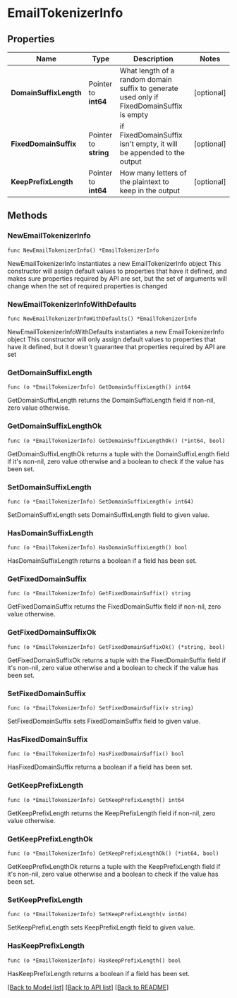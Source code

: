 # EmailTokenizerInfo

## Properties

Name | Type | Description | Notes
------------ | ------------- | ------------- | -------------
**DomainSuffixLength** | Pointer to **int64** | What length of a random domain suffix to generate used only if FixedDomainSuffix is empty | [optional] 
**FixedDomainSuffix** | Pointer to **string** | if FixedDomainSuffix isn&#39;t empty, it will be appended to the output | [optional] 
**KeepPrefixLength** | Pointer to **int64** | How many letters of the plaintext to keep in the output | [optional] 

## Methods

### NewEmailTokenizerInfo

`func NewEmailTokenizerInfo() *EmailTokenizerInfo`

NewEmailTokenizerInfo instantiates a new EmailTokenizerInfo object
This constructor will assign default values to properties that have it defined,
and makes sure properties required by API are set, but the set of arguments
will change when the set of required properties is changed

### NewEmailTokenizerInfoWithDefaults

`func NewEmailTokenizerInfoWithDefaults() *EmailTokenizerInfo`

NewEmailTokenizerInfoWithDefaults instantiates a new EmailTokenizerInfo object
This constructor will only assign default values to properties that have it defined,
but it doesn't guarantee that properties required by API are set

### GetDomainSuffixLength

`func (o *EmailTokenizerInfo) GetDomainSuffixLength() int64`

GetDomainSuffixLength returns the DomainSuffixLength field if non-nil, zero value otherwise.

### GetDomainSuffixLengthOk

`func (o *EmailTokenizerInfo) GetDomainSuffixLengthOk() (*int64, bool)`

GetDomainSuffixLengthOk returns a tuple with the DomainSuffixLength field if it's non-nil, zero value otherwise
and a boolean to check if the value has been set.

### SetDomainSuffixLength

`func (o *EmailTokenizerInfo) SetDomainSuffixLength(v int64)`

SetDomainSuffixLength sets DomainSuffixLength field to given value.

### HasDomainSuffixLength

`func (o *EmailTokenizerInfo) HasDomainSuffixLength() bool`

HasDomainSuffixLength returns a boolean if a field has been set.

### GetFixedDomainSuffix

`func (o *EmailTokenizerInfo) GetFixedDomainSuffix() string`

GetFixedDomainSuffix returns the FixedDomainSuffix field if non-nil, zero value otherwise.

### GetFixedDomainSuffixOk

`func (o *EmailTokenizerInfo) GetFixedDomainSuffixOk() (*string, bool)`

GetFixedDomainSuffixOk returns a tuple with the FixedDomainSuffix field if it's non-nil, zero value otherwise
and a boolean to check if the value has been set.

### SetFixedDomainSuffix

`func (o *EmailTokenizerInfo) SetFixedDomainSuffix(v string)`

SetFixedDomainSuffix sets FixedDomainSuffix field to given value.

### HasFixedDomainSuffix

`func (o *EmailTokenizerInfo) HasFixedDomainSuffix() bool`

HasFixedDomainSuffix returns a boolean if a field has been set.

### GetKeepPrefixLength

`func (o *EmailTokenizerInfo) GetKeepPrefixLength() int64`

GetKeepPrefixLength returns the KeepPrefixLength field if non-nil, zero value otherwise.

### GetKeepPrefixLengthOk

`func (o *EmailTokenizerInfo) GetKeepPrefixLengthOk() (*int64, bool)`

GetKeepPrefixLengthOk returns a tuple with the KeepPrefixLength field if it's non-nil, zero value otherwise
and a boolean to check if the value has been set.

### SetKeepPrefixLength

`func (o *EmailTokenizerInfo) SetKeepPrefixLength(v int64)`

SetKeepPrefixLength sets KeepPrefixLength field to given value.

### HasKeepPrefixLength

`func (o *EmailTokenizerInfo) HasKeepPrefixLength() bool`

HasKeepPrefixLength returns a boolean if a field has been set.


[[Back to Model list]](../README.md#documentation-for-models) [[Back to API list]](../README.md#documentation-for-api-endpoints) [[Back to README]](../README.md)


